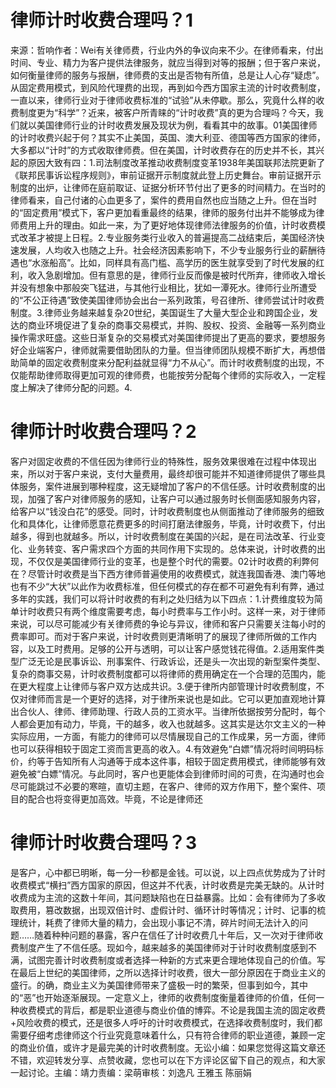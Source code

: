 # 律师计时收费合理吗？1

来源：哲响作者：Wei有关律师费，行业内外的争议向来不少。在律师看来，付出时间、专业、精力为客户提供法律服务，就应当得到对等的报酬；但于客户来说，如何衡量律师的服务与报酬，律师费的支出是否物有所值，总是让人心存“疑虑”。从固定费用模式，到风险代理费的出现，再到如今西方国家主流的计时收费制度，一直以来，律师行业对于律师收费标准的“试验”从未停歇。那么，究竟什么样的收费制度更为“科学”？近来，被客户所青睐的“计时收费”真的更为合理吗？今天，我们就以美国律师行业的计时收费发展及现状为例，看看其中的故事。01美国律师的计时收费兴起于何？其实不止美国，英国、澳大利亚、德国等西方国家的律师，大多都以“计时”的方式收取律师费。但在美国，计时收费存在的历史并不长，其兴起的原因大致有四：1.司法制度改革推动收费制度变革1938年美国联邦法院更新了《联邦民事诉讼程序规则》，审前证据开示制度就此登上历史舞台。审前证据开示制度的出炉，让律师在庭前取证、证据分析环节付出了更多的时间精力。在当时的律师看来，自己付诸的心血更多了，案件的费用自然也应当随之上升。但在当时的“固定费用”模式下，客户更加看重最终的结果，律师的服务付出并不能够成为律师费用上升的理由。如此一来，为了更好地体现律师法律服务的价值，计时收费模式改革才被提上日程。2.专业服务类行业收入的普遍提高二战结束后，美国经济快速发展，人均收入也随之上升。社会经济因素影响下，不少专业服务行业的薪酬待遇也“水涨船高”。比如，同样具有高门槛、高学历的医生就享受到了时代发展的红利，收入急剧增加。但有意思的是，律师行业反而像是被时代所弃，律师收入增长并没有想象中那般突飞猛进，与其他行业相比，犹如一潭死水。律师行业所遭受的“不公正待遇”致使美国律师协会出台一系列政策，号召律所、律师尝试计时收费制度。3.律师业务越来越复杂20世纪，美国诞生了大量大型企业和跨国企业，发达的商业环境促进了复杂的商事交易模式，并购、股权、投资、金融等一系列商业操作需求旺盛。这些日渐复杂的交易模式对美国律师提出了更高的要求，要想服务好企业端客户，律师就需要借助团队的力量。但当律师团队规模不断扩大，再想借助简单的固定收费制度来分配利益就显得“力不从心”。而计时收费制度的出现，不仅能帮助律师取得更加可观的律师费，也能按劳分配每个律师的实际收入，一定程度上解决了律师分配的问题。4.

# 律师计时收费合理吗？2

客户对固定收费的不信任因为律师行业的特殊性，服务效果很难在过程中体现出来，所以对于客户来说，支付大量费用，最终却很可能并不知道律师提供了哪些具体服务，案件进展到哪种程度，这无疑增加了客户的不信任感。计时收费制度的出现，加强了客户对律师服务的感知，让客户可以通过服务时长侧面感知服务内容，给客户以“钱没白花”的感受。同时，计时收费制度也从侧面推动了律师服务的细致化和具体化，让律师愿意花费更多的时间打磨法律服务，毕竟，计时收费下，付出越多，得到也就越多。所以，计时收费制度在美国的兴起，是在司法改革、行业变化、业务转变、客户需求四个方面的共同作用下实现的。总体来说，计时收费的出现，不仅仅是美国律师行业的变革，也是整个时代的需要。02计时收费的利弊何在？尽管计时收费是当下西方律师普遍使用的收费模式，就连我国香港、澳门等地也有不少“大状”以此作为收费标准，但任何模式的存在都不可避免有利有弊，通过多年的实践，我们可以将计时收费的有利之处归结为以下四点：1.计费维度较为简单计时收费只有两个维度需要考虑，每小时费率与工作小时。这样一来，对于律师来说，可以尽可能减少有关律师费的争论与异议，律师和客户只需要关注每小时的费率即可。而对于客户来说，计时收费则更清晰明了的展现了律师所做的工作内容，以及工时费用。足够的公开与透明，可以让客户感觉钱花得值。2.适用案件类型广泛无论是民事诉讼、刑事案件、行政诉讼，还是头一次出现的新型案件类型、复杂的商事交易，计时收费制度都可以将律师的费用确定在一个合理的范围内，能在更大程度上让律师与客户双方达成共识。3.便于律所内部管理计时收费制度，不仅对律师而言是一个更好的选择，对于律所来说也是如此。它可以更加直观地计算出合伙人、律师、律师助理、行政人员的工资水平。当律所依据按劳分配时，每个人都会更加有动力，毕竟，干的越多，收入也就越多。这其实是达尔文主义的一种实际应用，一方面，有能力的律师可以尽情展现自己的工作成果，另一方面，律师也可以获得相较于固定工资而言更高的收入。4.有效避免“白嫖”情况将时间明码标价，约等于告知所有人沟通等于成本这件事，相较于固定费用模式，律师能够有效避免被“白嫖”情况。与此同时，客户也更能体会到律师时间的可贵，在沟通时也会尽可能跳过不必要的寒暄，直切主题，在客户、律师的双方作用下，整个案件、项目的配合也将变得更加高效。毕竟，不论是律师还

# 律师计时收费合理吗？3

是客户，心中都已明晰，每一分一秒都是金钱。可以说，以上四点优势成为了计时收费模式“横扫”西方国家的原因，但这并不代表，计时收费是完美无缺的。从计时收费成为主流的这数十年间，其问题缺陷也在日益暴露。比如：会有律师为了多收取费用，篡改数据，出现双倍计时、虚假计时、循环计时等情况；计时、记事的梳理统计，耗费了律师大量的精力，会出现小事记不清，碎片时间无法计入的问题……随着种种问题的暴露，客户在信任了计时收费几十年后，又一次对于律师收费制度产生了不信任感。现如今，越来越多的美国律师对于计时收费制度感到不满，试图完善计时收费制度或者选择一种新的方式来更合理地体现自己的价值。写在最后上世纪的美国律师，之所以选择计时收费，很大一部分原因在于商业主义的盛行。的确，商业主义为美国律师带来了盛极一时的繁荣，但事到如今，其中的“恶”也开始逐渐展现。一定意义上，律师的收费制度衡量着律师的价值，任何一种收费模式的背后，都是职业道德与商业价值的博弈。不论是我国主流的固定收费+风险收费的模式，还是很多人呼吁的计时收费模式，在选择收费制度时，我们都需要仔细考虑律师这个行业究竟意味着什么，只有符合律师的职业道德，兼顾一定的商业价值，或许才是最完美的计时收费制度。无讼小编：如果您觉得这篇文章还不错，欢迎转发分享、点赞收藏，您也可以在下方评论区留下自己的观点，和大家一起讨论。主编：靖力责编：梁萌审核：刘逸凡 王雅玉 陈丽娟

